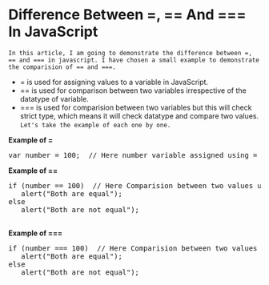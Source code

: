 # Difference Between =, == And === In JavaScript

`In this article, I am going to demonstrate the difference between =, == and === in javascript. I have chosen a small example to demonstrate the comparision of == and ===.`

- = is used for assigning values to a variable in JavaScript.
- == is used for comparison between two variables irrespective of the datatype of variable.
- === is used for comparision between two variables but this will check strict type, which means it will check datatype and compare two values.
`Let's take the example of each one by one.`

**Example of =**
<pre>var number = 100;  // Here number variable assigned using =</pre>

**Example of ==**
<pre>
if (number == 100)  // Here Comparision between two values using ==. It will compare irrespective of datatype of variable
   alert("Both are equal");    
else    
   alert("Both are not equal");   
   </pre>

**Example of ===**
<pre>
if (number === 100)  // Here Comparision between two values using ===. It will compare strict check means it will check datatype as well.
   alert("Both are equal");      
else      
   alert("Both are not equal"); 
</pre>




